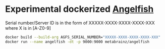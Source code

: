 # Experimental dockerized [Angelfish](http://analytics.angelfishstats.com/)

Serial number/Server ID is in the form of XXXXX-XXXX-XXXX-XXXX-XXX where X is in [A-Z0-9]

```bash
docker build --build-arg AGFS_SERIAL_NUMBER="XXXXX-XXXX-XXXX-XXXX-XXX" . -t metabrainz/angelfish
docker run --name angelfish -dt -p 9000:9000 metabrainz/angelfish
```
